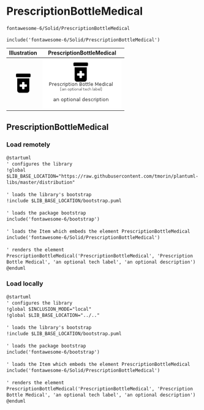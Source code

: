 # PrescriptionBottleMedical


```text
fontawesome-6/Solid/PrescriptionBottleMedical
```

```text
include('fontawesome-6/Solid/PrescriptionBottleMedical')
```



| Illustration | PrescriptionBottleMedical |
| :---: | :---: |
| ![illustration for Illustration](../../fontawesome-6/Solid/PrescriptionBottleMedical.png) | ![illustration for PrescriptionBottleMedical](../../fontawesome-6/Solid/PrescriptionBottleMedical.Local.png) |




## PrescriptionBottleMedical

### Load remotely
```plantuml
@startuml
' configures the library
!global $LIB_BASE_LOCATION="https://raw.githubusercontent.com/tmorin/plantuml-libs/master/distribution"

' loads the library's bootstrap
!include $LIB_BASE_LOCATION/bootstrap.puml

' loads the package bootstrap
include('fontawesome-6/bootstrap')

' loads the Item which embeds the element PrescriptionBottleMedical
include('fontawesome-6/Solid/PrescriptionBottleMedical')

' renders the element
PrescriptionBottleMedical('PrescriptionBottleMedical', 'Prescription Bottle Medical', 'an optional tech label', 'an optional description')
@enduml
```

### Load locally
```plantuml
@startuml
' configures the library
!global $INCLUSION_MODE="local"
!global $LIB_BASE_LOCATION="../.."

' loads the library's bootstrap
!include $LIB_BASE_LOCATION/bootstrap.puml

' loads the package bootstrap
include('fontawesome-6/bootstrap')

' loads the Item which embeds the element PrescriptionBottleMedical
include('fontawesome-6/Solid/PrescriptionBottleMedical')

' renders the element
PrescriptionBottleMedical('PrescriptionBottleMedical', 'Prescription Bottle Medical', 'an optional tech label', 'an optional description')
@enduml
```

